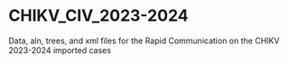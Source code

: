 # CHIKV_CIV_2023-2024
Data, aln, trees, and xml files for the Rapid Communication on the CHIKV 2023-2024 imported cases
